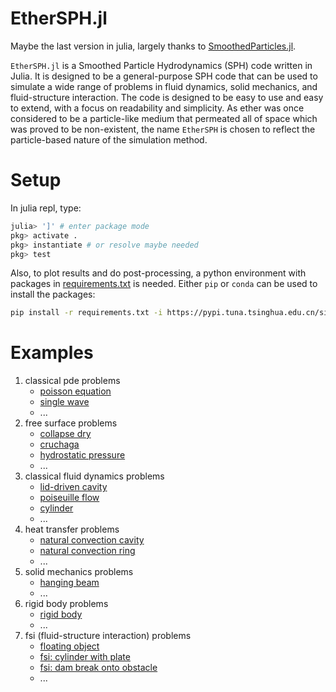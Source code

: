 # EtherSPH.jl

Maybe the last version in julia, largely thanks to [SmoothedParticles.jl](https://github.com/OndrejKincl/SmoothedParticles.jl).

`EtherSPH.jl` is a Smoothed Particle Hydrodynamics (SPH) code written in Julia. It is designed to be a general-purpose SPH code that can be used to simulate a wide range of problems in fluid dynamics, solid mechanics, and fluid-structure interaction. The code is designed to be easy to use and easy to extend, with a focus on readability and simplicity. As ether was once considered to be a particle-like medium that permeated all of space which was proved to be non-existent, the name `EtherSPH` is chosen to reflect the particle-based nature of the simulation method.

# Setup

In julia repl, type:

```julia
julia> ']' # enter package mode
pkg> activate .
pkg> instantiate # or resolve maybe needed
pkg> test
```

Also, to plot results and do post-processing, a python environment with packages in [requirements.txt](requirements.txt) is needed. Either `pip` or `conda` can be used to install the packages:

```bash
pip install -r requirements.txt -i https://pypi.tuna.tsinghua.edu.cn/simple # use tsinghua mirror if needed
```

# Examples

1. classical pde problems
    - [poisson equation](example/poisson_equation/poisson_equation.md)
    - [single wave](example/single_wave/single_wave.md)
    - ...
2. free surface problems
    - [collapse dry](example/collapse_dry/collapse_dry.md)
    - [cruchaga](example/cruchaga/cruchaga.md)
    - [hydrostatic pressure](example/hydrostatic_pressure/hydrostatic_pressure.md)
    - ...
3. classical fluid dynamics problems
    - [lid-driven cavity](example/lid_driven_cavity/lid_driven_cavity.md)
    - [poiseuille flow](example/poiseuille_flow/poiseuille_flow.md)
    - [cylinder](example/cylinder/cylinder.md)
    - ...
4. heat transfer problems
    - [natural convection cavity](example/natural_convection_cavity/natural_convection_cavity.md)
    - [natural convection ring](example/natural_convection_ring/natural_convection_ring.md)
    - ...
5. solid mechanics problems
    - [hanging beam](example/hanging_beam/hanging_beam.md)
    - ...
6. rigid body problems
    - [rigid body](example/rigid_body/rigid_body.md)
    - ...
7. fsi (fluid-structure interaction) problems
    - [floating object](example/floating_object/floating_object.md)
    - [fsi: cylinder with plate](example/fsi_cylinder_with_plate/fsi_cylinder_with_plate.md)
    - [fsi: dam break onto obstacle](example/fsi_dam_break_onto_obstacle/fsi_dam_break_onto_obstacle.md)
    - ...